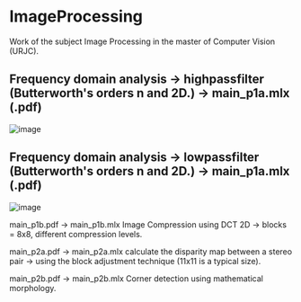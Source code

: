 # ImageProcessing
 Work of the subject Image Processing in the master of Computer Vision (URJC).
 
 
## Frequency domain analysis -> highpassfilter (Butterworth's orders n and 2D.) -> main_p1a.mlx (.pdf)
![image](https://user-images.githubusercontent.com/44602177/158068412-ae418510-3c97-40c9-8f79-3090a0af005e.png)

## Frequency domain analysis -> lowpassfilter (Butterworth's orders n and 2D.) -> main_p1a.mlx (.pdf)
![image](https://user-images.githubusercontent.com/44602177/158068431-6f6e9ce8-da5f-46f6-b434-111a5f21a563.png)


main_p1b.pdf -> main_p1b.mlx
Image Compression using DCT 2D -> blocks = 8x8, different compression levels.

main_p2a.pdf -> main_p2a.mlx
calculate the disparity map between a stereo pair -> using the block adjustment technique (11x11 is a typical size).

main_p2b.pdf -> main_p2b.mlx
Corner detection using mathematical morphology.
